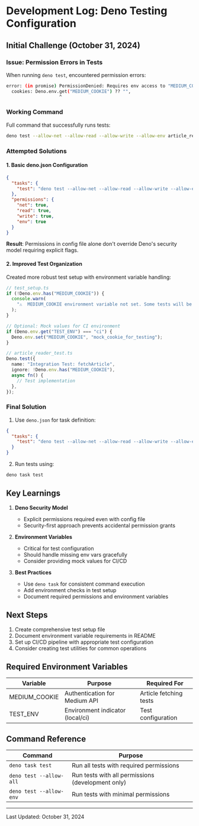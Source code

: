 # Development Log: Deno Testing Configuration

## Initial Challenge (October 31, 2024)

### Issue: Permission Errors in Tests

When running `deno test`, encountered permission errors:

```bash
error: (in promise) PermissionDenied: Requires env access to "MEDIUM_COOKIE", run again with the --allow-env flag
  cookies: Deno.env.get("MEDIUM_COOKIE") ?? "",
                    ^
```

### Working Command

Full command that successfully runs tests:

```bash
deno test --allow-net --allow-read --allow-write --allow-env article_reader_test.ts
```

### Attempted Solutions

#### 1. Basic deno.json Configuration

```json
{
  "tasks": {
    "test": "deno test --allow-net --allow-read --allow-write --allow-env"
  },
  "permissions": {
    "net": true,
    "read": true,
    "write": true,
    "env": true
  }
}
```

**Result**: Permissions in config file alone don't override Deno's security model requiring explicit flags.

#### 2. Improved Test Organization

Created more robust test setup with environment variable handling:

```typescript
// test_setup.ts
if (!Deno.env.has("MEDIUM_COOKIE")) {
  console.warn(
    "⚠️  MEDIUM_COOKIE environment variable not set. Some tests will be skipped."
  );
}

// Optional: Mock values for CI environment
if (Deno.env.get("TEST_ENV") === "ci") {
  Deno.env.set("MEDIUM_COOKIE", "mock_cookie_for_testing");
}
```

```typescript
// article_reader_test.ts
Deno.test({
  name: "Integration Test: fetchArticle",
  ignore: !Deno.env.has("MEDIUM_COOKIE"),
  async fn() {
    // Test implementation
  },
});
```

### Final Solution

1. Use `deno.json` for task definition:

```json
{
  "tasks": {
    "test": "deno test --allow-net --allow-read --allow-write --allow-env"
  }
}
```

2. Run tests using:

```bash
deno task test
```

## Key Learnings

1. **Deno Security Model**

   - Explicit permissions required even with config file
   - Security-first approach prevents accidental permission grants

2. **Environment Variables**

   - Critical for test configuration
   - Should handle missing env vars gracefully
   - Consider providing mock values for CI/CD

3. **Best Practices**
   - Use `deno task` for consistent command execution
   - Add environment checks in test setup
   - Document required permissions and environment variables

## Next Steps

1. Create comprehensive test setup file
2. Document environment variable requirements in README
3. Set up CI/CD pipeline with appropriate test configuration
4. Consider creating test utilities for common operations

## Required Environment Variables

| Variable      | Purpose                          | Required For           |
| ------------- | -------------------------------- | ---------------------- |
| MEDIUM_COOKIE | Authentication for Medium API    | Article fetching tests |
| TEST_ENV      | Environment indicator (local/ci) | Test configuration     |

## Command Reference

| Command                 | Purpose                                           |
| ----------------------- | ------------------------------------------------- |
| `deno task test`        | Run all tests with required permissions           |
| `deno test --allow-all` | Run tests with all permissions (development only) |
| `deno test --allow-env` | Run tests with minimal permissions                |

---

Last Updated: October 31, 2024
